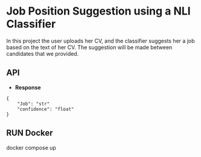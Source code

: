 # Job Position Suggestion using a NLI Classifier


In this project the user uploads her CV, and the classifier suggests her a job based on the text of her CV. The suggestion will be made between candidates that we provided. 

## API

- **Response**
```
{
    "Job": "str"
    "confidence": "float"
}
```

## RUN Docker 

docker compose up
